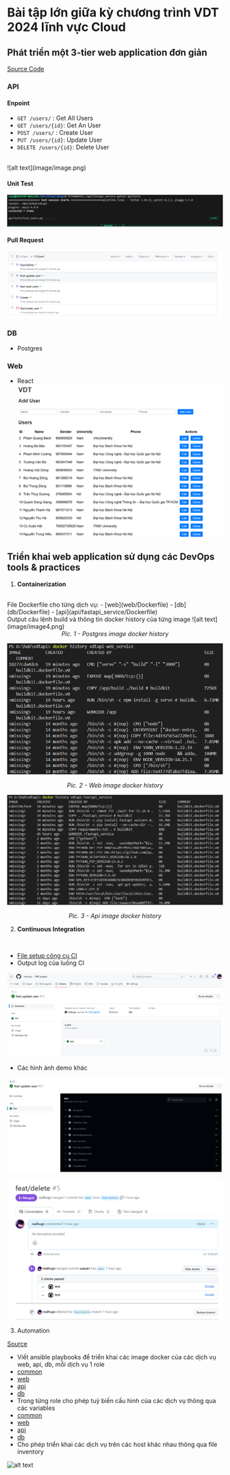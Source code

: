 # Bài tập lớn giữa kỳ chương trình VDT 2024 lĩnh vực Cloud

## Phát triển một 3-tier web application đơn giản 
[Source Code](https://github.com/realhugn/VDT_project)
### API
#### Enpoint
- `GET /users/` : Get All Users
- `GET /users/{id}`: Get An User
- `POST /users/` : Create User
- `PUT /users/{id}`: Update User
- `DELETE /users/{id}`: Delete User
</br>
![alt text](image/image.png)

#### Unit Test
![alt text](image/image3.png)

#### Pull Request
![alt text](image/image2.png)
### DB
- Postgres
### Web
- React
![alt text](image/image1.png)

## Triển khai web application sử dụng các DevOps tools & practices

1. <b>Containerization</b>
</br>
File Dockerfile cho từng dịch vụ:
- [web](web/Dockerfile)
- [db](db/Dockerfile)
- [api](api/fastapi_service/Dockerfile)

</br>
Output câu lệnh build và thông tin docker history của từng image
![alt text](image/image4.png)
<div align="center">
  <i>Pic. 1 - Postgres image docker history</i>
</div>

![alt text](image/image5.png)
<div align="center">
  <i>Pic. 2 - Web image docker history</i>
</div>

![alt text](image/image6.png)
<div align="center">
  <i>Pic. 3 - Api image docker history</i>
</div>

2. <b>Continuous Integration</b>
</br>

- [File setup công cụ CI ](.github/workflows)
- Output log của luồng CI

![alt text](image/image7.png)

- Các hình ảnh demo khác

![alt text](image/image8.png)

![alt text](image/image9.png)

3. Automation

[Source](ansible)

- Viết ansible playbooks để triển khai các image docker của các dịch vụ web, api, db, mỗi dịch vụ 1 role
 - [common](ansible/roles/common)
 - [web](ansible/roles/web)
 - [api](ansible/roles/api)
 - [db](ansible/roles/db)  
- Trong từng role cho phép tuỳ biến cấu hình của các dịch vụ thông qua các variables
 - [common](ansible/roles/common/vars/)
 - [web](ansible/roles/web/vars/)
 - [api](ansible/roles/api/vars/)
 - [db](ansible/roles/db/vars/)  
- Cho phép triển khai các dịch vụ trên các host khác nhau thông qua file inventory

![alt text](image/image10.png)


